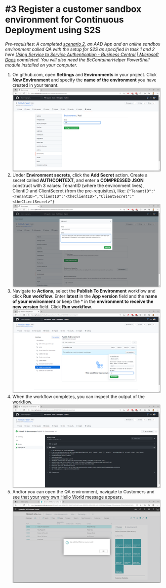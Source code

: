 # #3 Register a customer sandbox environment for Continuous Deployment using S2S
*Pre-requisites: A completed [scenario 2](2.md), an AAD App and an online sandbox environment called QA with the setup for S2S as specified in task 1 and 2 here [Using Service to Service Authentication - Business Central | Microsoft Docs](https://docs.microsoft.com/en-us/dynamics365/business-central/dev-itpro/administration/automation-apis-using-s2s-authentication) completed. You will also need the BcContainerHelper PowerShell module installed on your computer.*
1. On github.com, open **Settings** and **Environments** in your project. Click **New Environment** and specify the **name of the environment** you have created in your tenant.
![Add Environment](/images/3a.png)
1. Under **Environment secrets**, click the **Add Secret** action. Create a secret called **AUTHCONTEXT**, and enter a **COMPRESSED JSON** construct with 3 values: TenantID (where the environment lives), ClientID and ClientSecret (from the pre-requisites), like:
`{"TenantID":"<TenantID>","ClientID":"<theClientID>","ClientSecret":"<theClientSecret>"}`
![Add Environment](/images/3b.png)
1. Navigate to **Actions**, select the **Publish To Environment** workflow and click **Run workflow**. Enter **latest** in the **App version** field and the **name of your environment** or keep the * in the **environment to receive the new version** field. Click **Run workflow**.
![Add Environment](/images/3c.png)
1. When the workflow completes, you can inspect the output of the workflow.
![Add Environment](/images/3d.png)
1. And/or you can open the QA environment, navigate to Customers and see that your very own Hello World message appears.
![Add Environment](/images/3e.png)

